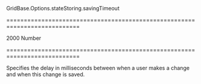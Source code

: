 <!--id-->GridBase.Options.stateStoring.savingTimeout<!--/id-->
===========================================================================
<!--default-->2000<!--/default-->
<!--type-->Number<!--/type-->
===========================================================================

<!--shortDescription-->
Specifies the delay in milliseconds between when a user makes a change and when this change is saved.
<!--/shortDescription-->

<!--fullDescription-->

<!--/fullDescription-->